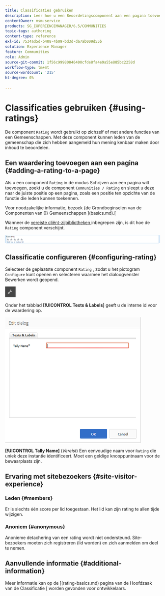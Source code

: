 ```yaml
---
title: Classificaties gebruiken
description: Leer hoe u een Beoordelingscomponent aan een pagina toevoegt waarmee leden van de gemeenschap die zich hebben aangemeld hun mening kunnen uiten door inhoud te beoordelen.
contentOwner: msm-service
products: SG_EXPERIENCEMANAGER/6.5/COMMUNITIES
topic-tags: authoring
content-type: reference
exl-id: 7534ad5d-b408-4b09-bd3d-da7ab009d55b
solution: Experience Manager
feature: Communities
role: Admin
source-git-commit: 1f56c99980846400cfde8fa4e9a55e885bc2258d
workflow-type: tm+mt
source-wordcount: '215'
ht-degree: 0%

---
```


# Classificaties gebruiken {#using-ratings}

De component `Rating` wordt gebruikt op zichzelf of met andere functies van een Gemeenschappen. Met deze component kunnen leden van de gemeenschap die zich hebben aangemeld hun mening kenbaar maken door inhoud te beoordelen.

## Een waardering toevoegen aan een pagina {#adding-a-rating-to-a-page}

Als u een component `Rating` in de modus Schrijven aan een pagina wilt toevoegen, zoekt u de component `Communities / Rating` en sleept u deze naar de juiste positie op een pagina, zoals een positie ten opzichte van de functie die leden kunnen toekennen.

Voor noodzakelijke informatie, bezoek {de Grondbeginselen van de Componenten van 0} Gemeenschappen ](basics.md).[

Wanneer de [ vereiste cliënt-zijbibliotheken ](rating-basics.md#essentials-for-client-side) inbegrepen zijn, is dit hoe de `Rating` component verschijnt.

![ classificatie ](assets/rating.png)

## Classificatie configureren {#configuring-rating}

Selecteer de geplaatste component `Rating` , zodat u het pictogram `Configure` kunt openen en selecteren waarmee het dialoogvenster Bewerken wordt geopend.

![ vorm-nieuw ](assets/configure-new.png)

Onder het tabblad **[!UICONTROL Texts & Labels]** geeft u de interne id voor de waardering op.

![ tallyname ](assets/tallyname.png)

**[!UICONTROL Tally Name]**
(*Vereist*) Een eenvoudige naam voor `Rating` die uniek deze instantie identificeert. Moet een geldige knooppuntnaam voor de bewaarplaats zijn.

## Ervaring met sitebezoekers {#site-visitor-experience}

### Leden {#members}

Er is slechts één score per lid toegestaan. Het lid kan zijn rating te allen tijde wijzigen.

### Anoniem {#anonymous}

Anonieme detachering van een rating wordt niet ondersteund. Site-bezoekers moeten zich registreren (lid worden) en zich aanmelden om deel te nemen.

## Aanvullende informatie {#additional-information}

Meer informatie kan op de ](rating-basics.md) pagina van de Hoofdzaak van de Classificatie [ worden gevonden voor ontwikkelaars.
